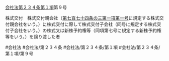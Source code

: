 [会社法第２３４条第１項](会社法＿＿＿＿第２３４条第１項)第９号

株式交付　株式交付親会社（[第七百七十四条の三第一項第一号](会社法＿＿＿＿第７７４条の３第１項第１号)に規定する株式交付親会社をいう。）に株式交付に際して株式交付子会社（同号に規定する株式交付子会社をいう。）の株式又は新株予約権等（同項第七号に規定する新株予約権等をいう。）を譲り渡した者


#会社法
#会社法/第２３４条
#会社法/第２３４条/第１項
#会社法/第２３４条/第１項/第９号
